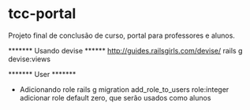 # tcc-portal
Projeto final de conclusão de curso, portal para professores e alunos.

******* Usando devise ******
http://guides.railsgirls.com/devise/
rails g devise:views

******* User *******
 - Adicionando role
     rails g migration add_role_to_users role:integer
     adicionar role default zero, que serão usados como alunos